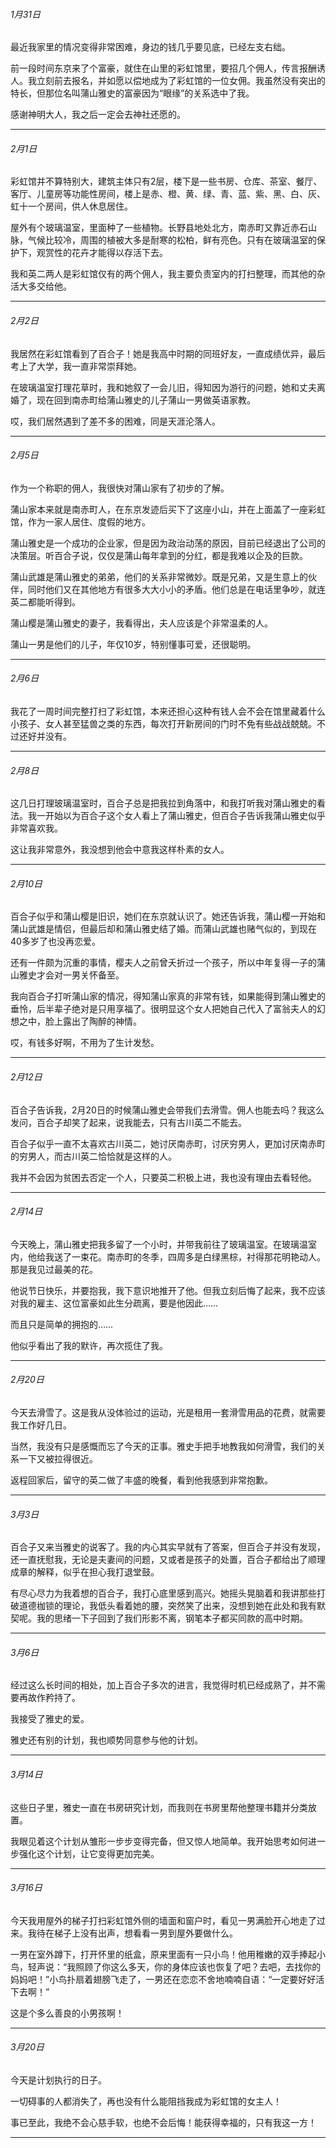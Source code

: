 ###### 1月31日
最近我家里的情况变得非常困难，身边的钱几乎要见底，已经左支右绌。

前一段时间东京来了个富豪，就住在山里的彩虹馆里，要招几个佣人，传言报酬诱人。我立刻前去报名，并如愿以偿地成为了彩虹馆的一位女佣。我虽然没有突出的特长，但那位名叫蒲山雅史的富豪因为“眼缘”的关系选中了我。

感谢神明大人，我之后一定会去神社还愿的。

--------------------------------------------------
###### 2月1日
彩虹馆并不算特别大，建筑主体只有2层，楼下是一些书房、仓库、茶室、餐厅、客厅、儿童房等功能性房间，楼上是赤、橙、黄、绿、青、蓝、紫、黑、白、灰、虹十一个房间，供人休息居住。

屋外有个玻璃温室，里面种了一些植物。长野县地处北方，南赤町又靠近赤石山脉，气候比较冷，周围的植被大多是耐寒的松柏，鲜有亮色。只有在玻璃温室的保护下，观赏性的花卉才能得以存活下去。

我和英二两人是彩虹馆仅有的两个佣人，我主要负责室内的打扫整理，而其他的杂活大多交给他。

--------------------------------------------------
###### 2月2日
我居然在彩虹馆看到了百合子！她是我高中时期的同班好友，一直成绩优异，最后考上了大学，我一直非常崇拜她。

在玻璃温室打理花草时，我和她叙了一会儿旧，得知因为游行的问题，她和丈夫离婚了，现在回到南赤町给蒲山雅史的儿子蒲山一男做英语家教。

哎，我们居然遇到了差不多的困难，同是天涯沦落人。

--------------------------------------------------
###### 2月5日
作为一个称职的佣人，我很快对蒲山家有了初步的了解。

蒲山家本来就是南赤町人，在东京发迹后买下了这座小山，并在上面盖了一座彩虹馆，作为一家人居住、度假的地方。

蒲山雅史是一个成功的企业家，但是因为政治动荡的原因，目前已经退出了公司的决策层。听百合子说，仅仅是蒲山每年拿到的分红，都是我难以企及的巨款。

蒲山武雄是蒲山雅史的弟弟，他们的关系非常微妙。既是兄弟，又是生意上的伙伴，同时他们又在其他地方有很多大大小小的矛盾。他们总是在电话里争吵，就连英二都能听得到。

蒲山樱是蒲山雅史的妻子，我看得出，夫人应该是个非常温柔的人。

蒲山一男是他们的儿子，年仅10岁，特别懂事可爱，还很聪明。

--------------------------------------------------
###### 2月6日
我花了一周时间完整打扫了彩虹馆，本来还担心这种有钱人会不会在馆里藏着什么小孩子、女人甚至猛兽之类的东西，每次打开新房间的门时不免有些战战兢兢。不过还好并没有。

--------------------------------------------------
###### 2月8日
这几日打理玻璃温室时，百合子总是把我拉到角落中，和我打听我对蒲山雅史的看法。我一开始以为百合子这个女人看上了蒲山雅史，但百合子告诉我蒲山雅史似乎非常喜欢我。

这让我非常意外，我没想到他会中意我这样朴素的女人。

--------------------------------------------------
###### 2月10日
百合子似乎和蒲山樱是旧识，她们在东京就认识了。她还告诉我，蒲山樱一开始和蒲山武雄是情侣，但最后却和蒲山雅史结了婚。而蒲山武雄也赌气似的，到现在40多岁了也没再恋爱。

还有一件颇为沉重的事情，樱夫人之前曾夭折过一个孩子，所以中年复得一子的蒲山雅史才会对一男关怀备至。

我向百合子打听蒲山家的情况，得知蒲山家真的非常有钱，如果能得到蒲山雅史的垂怜，后半辈子绝对是只用享福了。很明显这个女人把她自己代入了富翁夫人的幻想之中，脸上露出了陶醉的神情。

哎，有钱多好啊，不用为了生计发愁。

--------------------------------------------------
###### 2月12日
百合子告诉我，2月20日的时候蒲山雅史会带我们去滑雪。佣人也能去吗？我这么发问，百合子却笑了起来，说我能去，只有古川英二不能去。

百合子似乎一直不太喜欢古川英二，她讨厌南赤町，讨厌穷男人，更加讨厌南赤町的穷男人，而古川英二恰恰就是这样的人。

我并不会因为贫困去否定一个人，只要英二积极上进，我也没有理由去看轻他。

--------------------------------------------------
###### 2月14日
今天晚上，蒲山雅史把我多留了一个小时，并带我前往了玻璃温室。在玻璃温室内，他给我送了一束花。南赤町的冬季，四周多是白绿黑棕，衬得那花明艳动人。那是我见过最美的花。

他说节日快乐，并要抱我，我下意识地推开了他。但我立刻后悔了起来，我不应该对我的雇主、这位富豪如此生分疏离，要是他因此……

而且只是简单的拥抱的……

他似乎看出了我的默许，再次揽住了我。

--------------------------------------------------
###### 2月20日
今天去滑雪了。这是我从没体验过的运动，光是租用一套滑雪用品的花费，就需要我工作好几日。

当然，我没有只是感慨而忘了今天的正事。雅史手把手地教我如何滑雪，我们的关系一下又被拉得很近。

返程回家后，留守的英二做了丰盛的晚餐，看到他我感到非常抱歉。

--------------------------------------------------
###### 3月3日
百合子又来当雅史的说客了。我的内心其实早就有了答案，但百合子并没有发现，还一直抚慰我，无论是夫妻间的问题，又或者是孩子的处置，百合子都给出了顺理成章的解释，似乎在担心我打退堂鼓。

有尽心尽力为我着想的百合子，我打心底里感到高兴。她摇头晃脑着和我讲那些打破道德枷锁的理论，我低头看着她的腰，突然笑了出来，没想到她在此处和我有默契呢。我的思绪一下子回到了我们形影不离，钢笔本子都买同款的高中时期。

--------------------------------------------------
###### 3月6日
经过这么长时间的相处，加上百合子多次的进言，我觉得时机已经成熟了，并不需要再故作矜持了。

我接受了雅史的爱。

雅史还有别的计划，我也顺势同意参与他的计划。

--------------------------------------------------
###### 3月14日
这些日子里，雅史一直在书房研究计划，而我则在书房里帮他整理书籍并分类放置。

我眼见着这个计划从雏形一步步变得完备，但又惊人地简单。我开始思考如何进一步强化这个计划，让它变得更加完美。

--------------------------------------------------
###### 3月16日
今天我用屋外的梯子打扫彩虹馆外侧的墙面和窗户时，看见一男满脸开心地走了过来。我待在梯子上没有出声，想看看一男到屋外要做什么。

一男在室外蹲下，打开怀里的纸盒，原来里面有一只小鸟！他用稚嫩的双手捧起小鸟，轻声说：“我照顾了你这么多天，你的身体应该也恢复了吧？去吧，去找你的妈妈吧！”小鸟扑扇着翅膀飞走了，一男还在恋恋不舍地喃喃自语：“一定要好好活下去啊！”

这是个多么善良的小男孩啊！

--------------------------------------------------
###### 3月20日
今天是计划执行的日子。

一切碍事的人都消失了，再也没有什么能阻挡我成为彩虹馆的女主人！

事已至此，我绝不会心慈手软，也绝不会后悔！能获得幸福的，只有我这一方！

--------------------------------------------------
